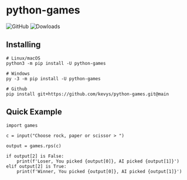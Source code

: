 # python-games
![GitHub](https://img.shields.io/pypi/v/python-games.svg?label=version&style=flat-square)
![Dowloads](https://img.shields.io/pypi/dm/python-games?color=blue)

## Installing

```
# Linux/macOS
python3 -m pip install -U python-games

# Windows
py -3 -m pip install -U python-games

# Github
pip install git+https://github.com/kevys/python-games.git@main
```

## Quick Example

```
import games

c = input("Choose rock, paper or scissor > ")

output = games.rps(c)

if output[2] is False:
    print(f'Loser, You picked {output[0]}, AI picked {output[1]}')
elif output[2] is True:
    print(f'Winner, You picked {output[0]}, AI picked {output[1]}')
```